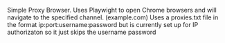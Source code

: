 Simple Proxy Browser.  Uses Playwight to open Chrome browsers and will navigate to the specified channel.  (example.com)
Uses a proxies.txt file in the format ip:port:username:password but is currently set up for IP authorizaton so it just skips the username password

